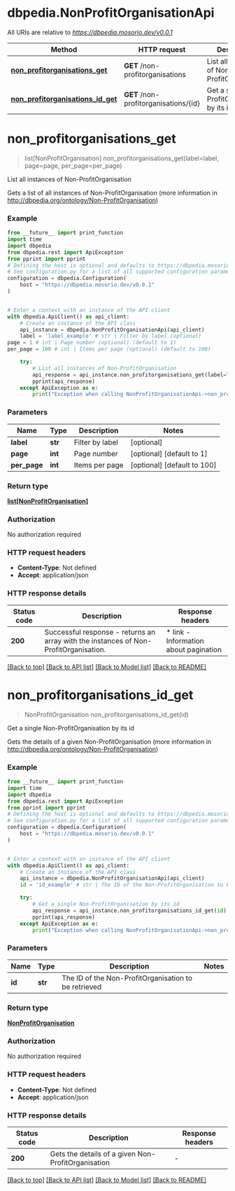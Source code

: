 # dbpedia.NonProfitOrganisationApi

All URIs are relative to *https://dbpedia.mosorio.dev/v0.0.1*

Method | HTTP request | Description
------------- | ------------- | -------------
[**non_profitorganisations_get**](NonProfitOrganisationApi.md#non_profitorganisations_get) | **GET** /non-profitorganisations | List all instances of Non-ProfitOrganisation
[**non_profitorganisations_id_get**](NonProfitOrganisationApi.md#non_profitorganisations_id_get) | **GET** /non-profitorganisations/{id} | Get a single Non-ProfitOrganisation by its id


# **non_profitorganisations_get**
> list[NonProfitOrganisation] non_profitorganisations_get(label=label, page=page, per_page=per_page)

List all instances of Non-ProfitOrganisation

Gets a list of all instances of Non-ProfitOrganisation (more information in http://dbpedia.org/ontology/Non-ProfitOrganisation)

### Example

```python
from __future__ import print_function
import time
import dbpedia
from dbpedia.rest import ApiException
from pprint import pprint
# Defining the host is optional and defaults to https://dbpedia.mosorio.dev/v0.0.1
# See configuration.py for a list of all supported configuration parameters.
configuration = dbpedia.Configuration(
    host = "https://dbpedia.mosorio.dev/v0.0.1"
)


# Enter a context with an instance of the API client
with dbpedia.ApiClient() as api_client:
    # Create an instance of the API class
    api_instance = dbpedia.NonProfitOrganisationApi(api_client)
    label = 'label_example' # str | Filter by label (optional)
page = 1 # int | Page number (optional) (default to 1)
per_page = 100 # int | Items per page (optional) (default to 100)

    try:
        # List all instances of Non-ProfitOrganisation
        api_response = api_instance.non_profitorganisations_get(label=label, page=page, per_page=per_page)
        pprint(api_response)
    except ApiException as e:
        print("Exception when calling NonProfitOrganisationApi->non_profitorganisations_get: %s\n" % e)
```

### Parameters

Name | Type | Description  | Notes
------------- | ------------- | ------------- | -------------
 **label** | **str**| Filter by label | [optional] 
 **page** | **int**| Page number | [optional] [default to 1]
 **per_page** | **int**| Items per page | [optional] [default to 100]

### Return type

[**list[NonProfitOrganisation]**](NonProfitOrganisation.md)

### Authorization

No authorization required

### HTTP request headers

 - **Content-Type**: Not defined
 - **Accept**: application/json

### HTTP response details
| Status code | Description | Response headers |
|-------------|-------------|------------------|
**200** | Successful response - returns an array with the instances of Non-ProfitOrganisation. |  * link - Information about pagination <br>  |

[[Back to top]](#) [[Back to API list]](../README.md#documentation-for-api-endpoints) [[Back to Model list]](../README.md#documentation-for-models) [[Back to README]](../README.md)

# **non_profitorganisations_id_get**
> NonProfitOrganisation non_profitorganisations_id_get(id)

Get a single Non-ProfitOrganisation by its id

Gets the details of a given Non-ProfitOrganisation (more information in http://dbpedia.org/ontology/Non-ProfitOrganisation)

### Example

```python
from __future__ import print_function
import time
import dbpedia
from dbpedia.rest import ApiException
from pprint import pprint
# Defining the host is optional and defaults to https://dbpedia.mosorio.dev/v0.0.1
# See configuration.py for a list of all supported configuration parameters.
configuration = dbpedia.Configuration(
    host = "https://dbpedia.mosorio.dev/v0.0.1"
)


# Enter a context with an instance of the API client
with dbpedia.ApiClient() as api_client:
    # Create an instance of the API class
    api_instance = dbpedia.NonProfitOrganisationApi(api_client)
    id = 'id_example' # str | The ID of the Non-ProfitOrganisation to be retrieved

    try:
        # Get a single Non-ProfitOrganisation by its id
        api_response = api_instance.non_profitorganisations_id_get(id)
        pprint(api_response)
    except ApiException as e:
        print("Exception when calling NonProfitOrganisationApi->non_profitorganisations_id_get: %s\n" % e)
```

### Parameters

Name | Type | Description  | Notes
------------- | ------------- | ------------- | -------------
 **id** | **str**| The ID of the Non-ProfitOrganisation to be retrieved | 

### Return type

[**NonProfitOrganisation**](NonProfitOrganisation.md)

### Authorization

No authorization required

### HTTP request headers

 - **Content-Type**: Not defined
 - **Accept**: application/json

### HTTP response details
| Status code | Description | Response headers |
|-------------|-------------|------------------|
**200** | Gets the details of a given Non-ProfitOrganisation |  -  |

[[Back to top]](#) [[Back to API list]](../README.md#documentation-for-api-endpoints) [[Back to Model list]](../README.md#documentation-for-models) [[Back to README]](../README.md)


